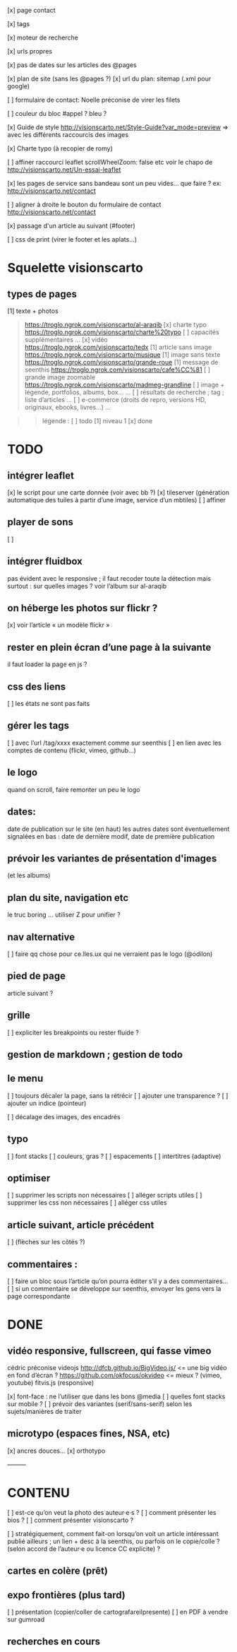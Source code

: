 [x] page contact

[x] tags

[x] moteur de recherche

[x] urls propres

[x] pas de dates sur les articles des @pages

[x] plan de site (sans les @pages ?)
   [x] url du plan: sitemap (.xml pour google)

[ ] formulaire de contact: Noelle préconise de virer les filets

[ ] couleur du bloc #appel ? bleu ?

[x] Guide de style
http://visionscarto.net/Style-Guide?var_mode=preview
=> avec les différents raccourcis des images

[x] Charte typo (à recopier de romy)

[ ] affiner raccourci leaflet
   scrollWheelZoom: false etc voir le chapo de http://visionscarto.net/Un-essai-leaflet

[x] les pages de service sans bandeau sont un peu vides… que faire ?
    ex: http://visionscarto.net/contact

[ ] aligner à droite le bouton du formulaire de contact http://visionscarto.net/contact

[x] passage d'un article au suivant (#footer)

[ ] css de print (virer le footer et les aplats…)

# Squelette visionscarto

## types de pages
[1] texte + photos
> https://troglo.ngrok.com/visionscarto/al-araqib
[x] charte typo
> https://troglo.ngrok.com/visionscarto/charte%20typo
[ ] capacités supplémentaires
> …
[x] vidéo
> https://troglo.ngrok.com/visionscarto/tedx
[1] article sans image
> https://troglo.ngrok.com/visionscarto/musique
[1] image sans texte
> https://troglo.ngrok.com/visionscarto/grande-roue
[1] message de seenthis
> https://troglo.ngrok.com/visionscarto/cafe%CC%81
[ ] grande image zoomable
> https://troglo.ngrok.com/visionscarto/madmeg-grandline
[ ] image + légende, portfolios, albums, box…
> …
[ ] résultats de recherche ; tag ; liste d’articles
> …
[ ] e-commerce (droits de repro, versions HD, originaux, ebooks, livres…)
> …

>> légende : [ ] todo    [1] niveau 1    [x] done

# TODO

## intégrer leaflet
[x] le script pour une carte donnée (voir avec bb ?)
[x] tileserver (génération automatique des tuiles à partir d’une image, service d’un mbtiles)
[ ] affiner

## player de sons
[ ]

## intégrer fluidbox
pas évident avec le responsive ; il faut recoder toute la détection
mais surtout : sur quelles images ?
voir l’album sur al-araqib

## on héberge les photos  sur flickr ?
[x] voir l’article « un modèle flickr »

## rester en plein écran d’une page à la suivante
il faut loader la page en js ?

## css des liens
[ ] les états ne sont pas faits

## gérer les tags
[ ] avec l’url /tag/xxxx exactement comme sur seenthis
[ ] en lien avec les comptes de contenu (flickr, vimeo, github…)

## le logo
quand on scroll, faire remonter un peu le logo

## dates:
date de publication sur le site (en haut)
les autres dates sont éventuellement signalées en bas : date de dernière modif, date de première publication

## prévoir les variantes de présentation d'images
(et les albums)

## plan du site, navigation etc
le truc boring … utiliser Z pour unifier ?

## nav alternative
[ ] faire qq chose pour ce.lles.ux qui ne verraient pas le logo (@odilon)

## pied de page
article suivant ?

## grille
[ ] expliciter les breakpoints ou rester fluide ?

## gestion de markdown ; gestion de todo

## le menu
[ ] toujours décaler la page, sans la rétrécir
[ ] ajouter une transparence ?
[ ] ajouter un indice (pointeur)

[ ] décalage des images, des encadrés

## typo
[ ] font stacks
[ ] couleurs, gras ?
[ ] espacements
[ ] intertitres (adaptive)

## optimiser
[ ] supprimer les scripts non nécessaires
[ ] alléger scripts utiles
[ ] supprimer les css non nécessaires
[ ] alléger css utiles

## article suivant, article précédent
[ ] (flèches sur les côtés ?)

## commentaires :
[ ] faire un bloc sous l’article qu’on pourra éditer s’il y a des commentaires…
[ ] si un commentaire se développe sur seenthis, envoyer les gens vers la page correspondante

# DONE

## vidéo responsive, fullscreen, qui fasse vimeo
cédric préconise videojs
http://dfcb.github.io/BigVideo.js/ <= une big vidéo en fond d’écran ?
https://github.com/okfocus/okvideo <= mieux ? (vimeo, youtube)
fitvis.js (responsive)

[x] font-face : ne l’utiliser que dans les bons @media
[ ] quelles font stacks sur mobile ?
     [ ] prévoir des variantes (serif/sans-serif) selon les sujets/manières de traiter

## microtypo (espaces fines, <span class=caps>NSA</span>, etc)
[x] ancres douces…
[x] orthotypo

———

# CONTENU
[ ] est-ce qu’on veut la photo des auteur·e·s ?
[ ] comment présenter les bios ?
[ ] comment présenter visionscarto ?

[ ] stratégiquement, comment fait-on lorsqu’on voit un article intéressant publié ailleurs ; un lien + desc à la seenthis, ou parfois on le copie/colle ? (selon accord de l’auteur·e ou licence CC explicite) ?

## cartes en colère (prêt)

## expo frontières (plus tard)
[ ] présentation (copier/coller de cartografareilpresente)
[ ] en PDF à vendre sur gumroad

## recherches en cours




